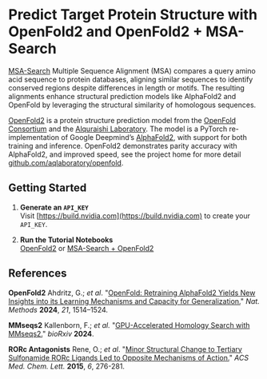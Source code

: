 # Predict Target Protein Structure with OpenFold2 and OpenFold2 + MSA-Search

[MSA-Search](https://docs.nvidia.com/nim/bionemo/msa-search/latest/overview.html) Multiple Sequence Alignment (MSA) compares a query amino acid sequence to protein databases, aligning similar sequences to identify conserved regions despite differences in length or motifs. The resulting alignments enhance structural prediction models like AlphaFold2 and OpenFold by leveraging the structural similarity of homologous sequences.

[OpenFold2](https://docs.nvidia.com/nim/bionemo/openfold2/latest/overview.html) is a protein structure prediction model from the [OpenFold Consortium](https://openfold.io/) and the [Alquraishi Laboratory](https://www.aqlab.io/). The model is a PyTorch re-implementation of Google Deepmind’s [AlphaFold2](https://github.com/google-deepmind/alphafold), with support for both training and inference. OpenFold2 demonstrates parity accuracy with AlphaFold2, and improved speed, see the project home for more detail [github.com/aqlaboratory/openfold](https://github.com/aqlaboratory/openfold).

<P>

## Getting Started

1) **Generate an `API_KEY`** <BR>
   Visit [https://build.nvidia.com](https://build.nvidia.com) to create your `API_KEY`.

2) **Run the Tutorial Notebooks** <BR>
   [OpenFold2](OpenFold2_Predict_Target_Protein_Structure.ipynb) or [MSA-Search + OpenFold2](OpenFold2_Predict_Target_Protein_Structure.ipynb)

<P>

## References

**OpenFold2** Ahdritz, G.; *et al*. "[OpenFold: Retraining AlphaFold2 Yields New Insights into its Learning Mechanisms and Capacity for Generalization.](https://www.nature.com/articles/s41592-024-02272-z)" *Nat. Methods* **2024**, *21*, 1514–1524.

**MMseqs2** Kallenborn, F.; *et al.* "[GPU-Accelerated Homology Search with MMseqs2.](https://www.biorxiv.org/content/10.1101/2024.11.13.623350v6)" *bioRxiv* **2024**. 

**RORc Antagonists** Rene, O.; *et al*. "[Minor Structural Change to Tertiary Sulfonamide RORc Ligands Led to Opposite Mechanisms of Action.](https://pubs.acs.org/doi/10.1021/ml500420y)" *ACS Med. Chem. Lett.* **2015**, *6*, 276-281.

<P>
